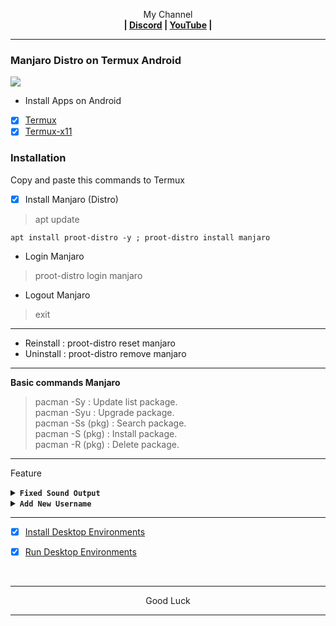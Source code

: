 <p align="center">My Channel</br><b>
| <a href="https://discord.gg/GCehyym">Discord</a> | <a href="https://youtube.com/@layargeser">YouTube</a> |</b></p>

---
### Manjaro Distro on Termux Android
<img src="https://raw.githubusercontent.com/wahasa/Manjaro/refs/heads/main/Distro/Manjaro-Distro.jpg">

* Install Apps on Android
- [x] [Termux](https://play.google.com/store/apps/details?id=com.termux)
- [x] [Termux-x11](https://github.com/termux/termux-x11/releases)

### Installation
Copy and paste this commands to Termux

- [x] Install Manjaro (Distro)
> apt update

```
apt install proot-distro -y ; proot-distro install manjaro
```

* Login Manjaro
> proot-distro login manjaro
* Logout Manjaro
> exit

---
- Reinstall : proot-distro reset manjaro
- Uninstall : proot-distro remove manjaro

---
<b>Basic commands Manjaro</b>
> pacman -Sy : Update list package.</br>
> pacman -Syu : Upgrade package.</br>
> pacman -Ss (pkg) : Search package.</br>
> pacman -S (pkg) : Install package.</br>
> pacman -R (pkg) : Delete package.</br>

---
Feature

<details><summary><b><code>Fixed Sound Output</code></b></summary></br>

<b>In Termux, run this commands</b>
> apt update

- Edit Script
```
apt install pulseaudio nano -y
```
```
nano $PREFIX/bin/manjaro
```

- Copy Script
```
#!/bin/bash
pulseaudio --start \
    --load="module-native-protocol-tcp auth-ip-acl=127.0.0.1 auth-anonymous=1" \
    --exit-idle-time=-1
proot-distro login manjaro --shared-tmp
```
Save : ctrl + x, click y enter.

- Activate script
```
chmod +x $PREFIX/bin/manjaro
```

---
- Login Manjaro
> manjaro

- Logout Manjaro
> exit

- Remove Manjaro
```
rm $PREFIX/bin/fedora ; pd remove fedora
```

---
<b>In Linux, run this command</b>
```
echo "export PULSE_SERVER=127.0.0.1" >> ~/.bashrc
```

---
</details>

<details><summary><b><code>Add New Username</code></b></summary></br>

<b>In Linux, run this commands</b>
> pacman -S sudo

- Add Username
```
adduser <username>
```
```
passwd <username>
```
```
echo "<username>    ALL=(ALL)       ALL" >> /etc/sudoers
```

</br>
Note :</br>
(username) : Replace with your username.

---
- Login Username
```
su <username>
```

- Logout Username
```
exit
```

- Remove Username
```
deluser <username>
```

---
<b>In Termux, run this commands</b>
> pacman -S nano

- Edit Script
```
nano $PREFIX/bin/manjaro
```
</br>

> proot-distro login manjaro --shared-tmp

To

```
proot-distro login --user <username> manjaro --shared-tmp
```
Save : ctrl + x, click y enter.

</br>
Note :</br>
(username) : Replace with your username.

---
- Login Manjaro
> manjaro

- Logout Manjaro
> exit

- Remove Manjaro
```
rm $PREFIX/bin/manjaro ; pd remove manjaro
```
</details>

---
- [x] [Install Desktop Environments](https://github.com/wahasa/Manjaro/tree/main#install-desktop-environments)

- [x] [Run Desktop Environments](https://github.com/wahasa/Manjaro/tree/main#run-desktop-environments)
</br>

---
<p align="center">Good Luck</p>

---
